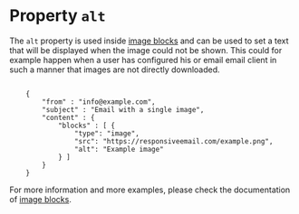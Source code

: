 # Property `alt`

The `alt` property is used inside <a href="/support/json/block-image">image blocks</a>
and can be used to set a text that will be displayed when the image could
not be shown. This could for example happen when a user has configured his or email email
client in such a manner that images are not directly downloaded.
<pre><code>
    {
        "from" : "info@example.com",
        "subject" : "Email with a single image",
        "content" : {
            "blocks" : [ {
                "type": "image",
                "src": "https://responsiveemail.com/example.png",
                "alt": "Example image"
            } ]
        }
    }
</code></pre>
For more information and more examples, please check the documentation
of <a href="/support/json/block-image">image blocks</a>.
